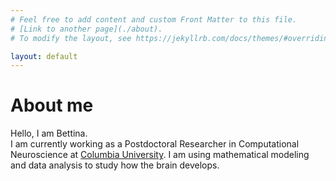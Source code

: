 ```yaml
---
# Feel free to add content and custom Front Matter to this file.
# [Link to another page](./about).
# To modify the layout, see https://jekyllrb.com/docs/themes/#overriding-theme-defaults

layout: default
---
```



# About me

Hello, I am Bettina.  <br/>
I am currently working as a Postdoctoral Researcher in Computational Neuroscience at [Columbia University](https://zuckermaninstitute.columbia.edu/). I am using mathematical modeling and data analysis to study how the brain develops. 

